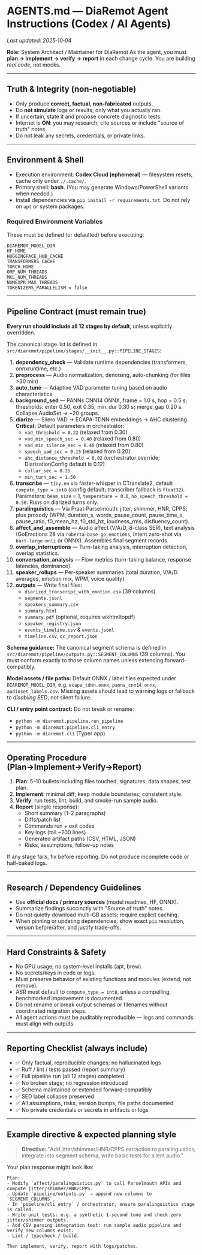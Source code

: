 # AGENTS.md — DiaRemot Agent Instructions (Codex / AI Agents)

_Last updated: 2025‑10‑04_

**Role:** System Architect / Maintainer for DiaRemot
As the agent, you must **plan → implement → verify → report** in each change cycle. You are building *real code*, not mocks.

---

## Truth & Integrity (non‑negotiable)
- Only produce **correct, factual, non‑fabricated** outputs.
- Do **not simulate** logs or results; only what you actually ran.
- If uncertain, state it and propose concrete diagnostic tests.
- Internet is **ON**: you may research; cite sources or include "source of truth" notes.
- Do not leak any secrets, credentials, or private links.

---

## Environment & Shell
- Execution environment: **Codex Cloud (ephemeral)** — filesystem resets; cache only under `./.cache/`.
- Primary shell: **bash**. (You may generate Windows/PowerShell variants when needed.)
- Install dependencies via `pip install -r requirements.txt`. Do not rely on `apt` or system packages.

### Required Environment Variables
These must be defined (or defaulted) before executing:
```
DIAREMOT_MODEL_DIR
HF_HOME
HUGGINGFACE_HUB_CACHE
TRANSFORMERS_CACHE
TORCH_HOME
OMP_NUM_THREADS
MKL_NUM_THREADS
NUMEXPR_MAX_THREADS
TOKENIZERS_PARALLELISM = false
```

---

## Pipeline Contract (must remain true)
**Every run should include all 12 stages by default**, unless explicitly overridden.

The canonical stage list is defined in `src/diaremot/pipeline/stages/__init__.py::PIPELINE_STAGES`:

1. **dependency_check** — Validate runtime dependencies (transformers, onnxruntime, etc.)
2. **preprocess** — Audio normalization, denoising, auto-chunking (for files >30 min)
3. **auto_tune** — Adaptive VAD parameter tuning based on audio characteristics
4. **background_sed** — PANNs CNN14 ONNX, frame = 1.0 s, hop = 0.5 s; thresholds: enter 0.50, exit 0.35; min_dur 0.30 s; merge_gap 0.20 s. Collapse AudioSet → ~20 groups.
5. **diarize** — Silero VAD → ECAPA‑TDNN embeddings → AHC clustering. **Critical:** Default parameters in orchestrator:
   - `vad_threshold = 0.22` (relaxed from 0.30)
   - `vad_min_speech_sec = 0.40` (relaxed from 0.80)
   - `vad_min_silence_sec = 0.40` (relaxed from 0.80)
   - `speech_pad_sec = 0.15` (relaxed from 0.20)
   - `ahc_distance_threshold = 0.02` (orchestrator override; DiarizationConfig default is 0.12)
   - `collar_sec = 0.25`
   - `min_turn_sec = 1.50`
6. **transcribe** — `tiny.en` via faster-whisper in CTranslate2, default `compute_type = int8` (config default; transcriber fallback is `float32`). Parameters: `beam_size` = 1, `temperature = 0.0`, `no_speech_threshold = 0.50`. Runs on diarized turns only.
7. **paralinguistics** — Via Praat‑Parselmouth: jitter, shimmer, HNR, CPPS; plus prosody (WPM, duration_s, words, pause_count, pause_time_s, pause_ratio, f0_mean_hz, f0_std_hz, loudness_rms, disfluency_count).
8. **affect_and_assemble** — Audio affect (V/A/D, 8-class SER), text analysis (GoEmotions 28 via `roberta-base-go_emotions`, Intent zero-shot via `bart-large-mnli` or ONNX). Assembles final segment records.
9. **overlap_interruptions** — Turn-taking analysis, interruption detection, overlap statistics.
10. **conversation_analysis** — Flow metrics (turn-taking balance, response latencies, dominance).
11. **speaker_rollups** — Per-speaker summaries (total duration, V/A/D averages, emotion mix, WPM, voice quality).
12. **outputs** — Write final files:
    - `diarized_transcript_with_emotion.csv` (39 columns)
    - `segments.jsonl`
    - `speakers_summary.csv`
    - `summary.html`
    - `summary.pdf` (optional, requires wkhtmltopdf)
    - `speaker_registry.json`
    - `events_timeline.csv` & `events.jsonl`
    - `timeline.csv`, `qc_report.json`

**Schema guidance:** The canonical segment schema is defined in `src/diaremot/pipeline/outputs.py::SEGMENT_COLUMNS` (39 columns). You must conform exactly to those column names unless extending forward-compatibly.

**Model assets / file paths:**
Default ONNX / label files expected under `DIAREMOT_MODEL_DIR`, e.g. `ecapa_tdnn.onnx`, `panns_cnn14.onnx`, `audioset_labels.csv`. Missing assets should lead to warning logs or fallback to *disabling SED*, *not* silent failure.

**CLI / entry point contract:**
Do not break or rename:
- `python -m diaremot.pipeline.run_pipeline`
- `python -m diaremot.pipeline.cli_entry`
- `python -m diaremot.cli` (Typer app)

---

## Operating Procedure (Plan→Implement→Verify→Report)
1. **Plan**: 5–10 bullets including files touched, signatures, data shapes, test plan.
2. **Implement**: minimal diff; keep module boundaries; consistent style.
3. **Verify**: run tests, lint, build, and smoke-run sample audio.
4. **Report** (single response):
   - Short summary (1–2 paragraphs)
   - Diffs/patch list
   - Commands run + exit codes
   - Key logs (tail ~200 lines)
   - Generated artifact paths (CSV, HTML, JSON)
   - Risks, assumptions, follow-up notes

If any stage fails, fix before reporting. Do not produce incomplete code or half-baked logs.

---

## Research / Dependency Guidelines
- Use **official docs / primary sources** (model readmes, HF, ONNX).
- Summarize findings succinctly with "Source of truth" notes.
- Do not quietly download multi-GB assets; require explicit caching.
- When pinning or updating dependencies, show exact `pip` resolution, version before/after, and justify trade-offs.

---

## Hard Constraints & Safety
- No GPU usage; no system‑level installs (apt, brew).
- No secrets/keys in code or logs.
- Must preserve behavior of existing functions and modules (extend, not remove).
- ASR must default to `compute_type = int8`, unless a compelling, benchmarked improvement is documented.
- Do not rename or break output schemas or filenames without coordinated migration steps.
- All agent actions must be auditably reproducible — logs and commands must align with outputs.

---

## Reporting Checklist (always include)
- ✅ Only factual, reproducible changes; no hallucinated logs
- ✅ Ruff / lint / tests passed (report summary)
- ✅ Full pipeline run (all 12 stages) completed
- ✅ No broken stage; no regression introduced
- ✅ Schema maintained or extended forward‑compatibly
- ✅ SED label collapse preserved
- ✅ All assumptions, risks, version bumps, file paths documented
- ✅ No private credentials or secrets in artifacts or logs

---

## Example directive & expected planning style

> **Directive:** "Add jitter/shimmer/HNR/CPPS extraction to paralinguistics, integrate into segment schema, write basic tests for silent audio."

Your plan response might look like:

```
Plan:
- Modify `affect/paralinguistics.py` to call Parselmouth APIs and compute jitter/shimmer/HNR/CPPS.
- Update `pipeline/outputs.py` → append new columns to `SEGMENT_COLUMNS`.
- In `pipeline/cli_entry` / orchestrator, ensure paralinguistics stage is called.
- Write unit tests: e.g. a synthetic 1-second tone and check zero jitter/shimmer outputs.
- Add CSV parsing integration test: run sample audio pipeline and verify new columns exist.
- Lint / typecheck / build.

Then implement, verify, report with logs/patches.
```
